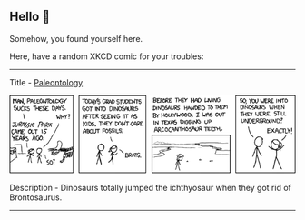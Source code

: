 ## Hello 👀

Somehow, you found yourself here.

Here, have a random XKCD comic for your troubles:

-----------------------------------

Title - [Paleontology](https://xkcd.com/460)

![Paleontology](./random_comic.png)

Description - Dinosaurs totally jumped the ichthyosaur when they got rid of Brontosaurus.

-----------------------------------